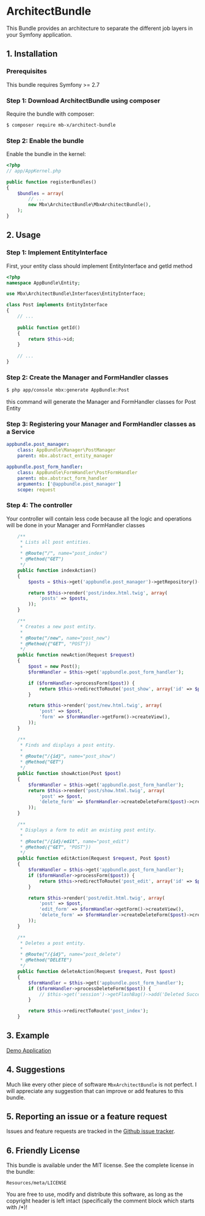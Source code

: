 # ArchitectBundle

This Bundle provides an architecture to separate the different job layers in your Symfony application.

## 1. Installation

### Prerequisites

This bundle requires Symfony >= 2.7

### Step 1: Download ArchitectBundle using composer

Require the bundle with composer:

``` bash
$ composer require mb-x/architect-bundle
```

### Step 2: Enable the bundle

Enable the bundle in the kernel:

``` php
<?php
// app/AppKernel.php

public function registerBundles()
{
    $bundles = array(
        // ...
        new Mbx\ArchitectBundle\MbxArchitectBundle(),
    );
}
```

## 2. Usage

### Step 1: Implement EntityInterface

First, your entity class should implement EntityInterface and getId method
``` php
<?php
namespace AppBundle\Entity;

use Mbx\ArchitectBundle\Interfaces\EntityInterface;

class Post implements EntityInterface
{
    // ...
    
    public function getId()
    {
        return $this->id;
    }
    
    // ...
}
```

### Step 2: Create the Manager and FormHandler classes

``` bash
$ php app/console mbx:generate AppBundle:Post
```

this command will generate the Manager and FormHandler classes for Post Entity

### Step 3: Registering your Manager and FormHandler classes as a Service

```yaml
appbundle.post_manager:
    class: AppBundle\Manager\PostManager
    parent: mbx.abstract_entity_manager

appbundle.post_form_handler:
    class: AppBundle\FormHandler\PostFormHandler
    parent: mbx.abstract_form_handler
    arguments: ['@appbundle.post_manager']
    scope: request
```
### Step 4: The controller

Your controller will contain less code because all the logic and operations will be done in your Manager and FormHandler classes

``` php
    /**
     * Lists all post entities.
     *
     * @Route("/", name="post_index")
     * @Method("GET")
     */
    public function indexAction()
    {
        $posts = $this->get('appbundle.post_manager')->getRepository()->findAll();

        return $this->render('post/index.html.twig', array(
            'posts' => $posts,
        ));
    }

    /**
     * Creates a new post entity.
     *
     * @Route("/new", name="post_new")
     * @Method({"GET", "POST"})
     */
    public function newAction(Request $request)
    {
        $post = new Post();
        $formHandler = $this->get('appbundle.post_form_handler');

        if ($formHandler->processForm($post)) {
            return $this->redirectToRoute('post_show', array('id' => $post->getId()));
        }

        return $this->render('post/new.html.twig', array(
            'post' => $post,
            'form' => $formHandler->getForm()->createView(),
        ));
    }

    /**
     * Finds and displays a post entity.
     *
     * @Route("/{id}", name="post_show")
     * @Method("GET")
     */
    public function showAction(Post $post)
    {
        $formHandler = $this->get('appbundle.post_form_handler');
        return $this->render('post/show.html.twig', array(
            'post' => $post,
            'delete_form' => $formHandler->createDeleteForm($post)->createView(),
        ));
    }

    /**
     * Displays a form to edit an existing post entity.
     *
     * @Route("/{id}/edit", name="post_edit")
     * @Method({"GET", "POST"})
     */
    public function editAction(Request $request, Post $post)
    {
        $formHandler = $this->get('appbundle.post_form_handler');
        if ($formHandler->processForm($post)) {
            return $this->redirectToRoute('post_edit', array('id' => $post->getId()));
        }

        return $this->render('post/edit.html.twig', array(
            'post' => $post,
            'edit_form' => $formHandler->getForm()->createView(),
            'delete_form' => $formHandler->createDeleteForm($post)->createView(),
        ));
    }

    /**
     * Deletes a post entity.
     *
     * @Route("/{id}", name="post_delete")
     * @Method("DELETE")
     */
    public function deleteAction(Request $request, Post $post)
    {
        $formHandler = $this->get('appbundle.post_form_handler');
        if ($formHandler->processDeleteForm($post)) {
            // $this->get('session')->getFlashBag()->add('Deleted Successfully');
        }

        return $this->redirectToRoute('post_index');
    }
```
## 3. Example

[Demo Application](https://github.com/mb-x/ArchitectBundleDemo)

## 4. Suggestions 

Much like every other piece of software `MbxArchitectBundle` is not perfect.
I will appreciate any suggestion that can improve or add features to this bundle.

## 5. Reporting an issue or a feature request

Issues and feature requests are tracked in the [Github issue tracker](https://github.com/mb-x/architect-bundle/issues).

## 6. Friendly License

This bundle is available under the MIT license. See the complete license in the bundle:

    Resources/meta/LICENSE

You are free to use, modify and distribute this software, as long as the copyright header is left intact (specifically the comment block which starts with /*)!
